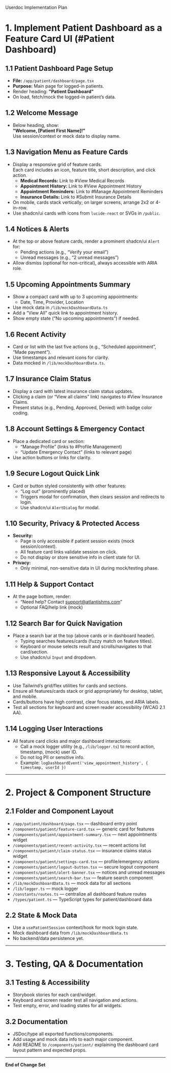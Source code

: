 Userdoc Implementation Plan

# 1. Implement Patient Dashboard as a Feature Card UI (#Patient Dashboard)

## 1.1 Patient Dashboard Page Setup
- **File:** `/app/patient/dashboard/page.tsx`
- **Purpose:** Main page for logged-in patients.
- Render heading: **"Patient Dashboard"**
- On load, fetch/mock the logged-in patient’s data.

## 1.2 Welcome Message
- Below heading, show:  
  **"Welcome, [Patient First Name]!"**  
  Use session/context or mock data to display name.

## 1.3 Navigation Menu as Feature Cards
- Display a responsive grid of feature cards.  
  Each card includes an icon, feature title, short description, and click action.
  - **Medical Records:** Link to #View Medical Records
  - **Appointment History:** Link to #View Appointment History
  - **Appointment Reminders:** Link to #Manage Appointment Reminders
  - **Insurance Details:** Link to #Submit Insurance Details
- On mobile, cards stack vertically; on larger screens, arrange 2x2 or 4-in-row.
- Use shadcn/ui cards with icons from `lucide-react` or SVGs in `/public`.

## 1.4 Notices & Alerts
- At the top or above feature cards, render a prominent shadcn/ui `Alert` for:
  - Pending actions (e.g., “Verify your email”)
  - Unread messages (e.g., “2 unread messages”)
- Allow dismiss (optional for non-critical), always accessible with ARIA role.

## 1.5 Upcoming Appointments Summary
- Show a compact card with up to 3 upcoming appointments:
  - Date, Time, Provider, Location
- Use mock data in `/lib/mockDashboardData.ts`
- Add a “View All” quick link to appointment history.
- Show empty state (“No upcoming appointments”) if needed.

## 1.6 Recent Activity
- Card or list with the last five actions (e.g., “Scheduled appointment”, “Made payment”).
- Use timestamps and relevant icons for clarity.
- Data mocked in `/lib/mockDashboardData.ts`.

## 1.7 Insurance Claim Status
- Display a card with latest insurance claim status updates.
- Clicking a claim (or “View all claims” link) navigates to #View Insurance Claims.
- Present status (e.g., Pending, Approved, Denied) with badge color coding.

## 1.8 Account Settings & Emergency Contact
- Place a dedicated card or section:
  - “Manage Profile” (links to #Profile Management)
  - “Update Emergency Contact” (links to relevant page)
- Use action buttons or links for clarity.

## 1.9 Secure Logout Quick Link
- Card or button styled consistently with other features:
  - “Log out” (prominently placed)
  - Triggers modal for confirmation, then clears session and redirects to login.
  - Use shadcn/ui `AlertDialog` for modal.

## 1.10 Security, Privacy & Protected Access
- **Security:**  
  - Page is only accessible if patient session exists (mock session/context).
  - All feature card links validate session on click.
  - Do not display or store sensitive info in client state for UI.
- **Privacy:**  
  - Only minimal, non-sensitive data in UI during mock/testing phase.

## 1.11 Help & Support Contact
- At the page bottom, render:
  - “Need help? Contact support@atlantishms.com”
  - Optional FAQ/help link (mock)

## 1.12 Search Bar for Quick Navigation
- Place a search bar at the top (above cards or in dashboard header).
  - Typing searches features/cards (fuzzy match on feature titles).
  - Keyboard or mouse selects result and scrolls/navigates to that card/section.
  - Use shadcn/ui `Input` and dropdown.

## 1.13 Responsive Layout & Accessibility
- Use Tailwind’s grid/flex utilities for cards and sections.
- Ensure all features/cards stack or grid appropriately for desktop, tablet, and mobile.
- Cards/buttons have high contrast, clear focus states, and ARIA labels.
- Test all sections for keyboard and screen reader accessibility (WCAG 2.1 AA).

## 1.14 Logging User Interactions
- All feature card clicks and major dashboard interactions:
  - Call a mock logger utility (e.g., `/lib/logger.ts`) to record action, timestamp, (mock) user ID.
  - Do not log PII or sensitive info.
  - Example: `logDashboardEvent('view_appointment_history', { timestamp, userId })`

---

# 2. Project & Component Structure

## 2.1 Folder and Component Layout
- `/app/patient/dashboard/page.tsx` — dashboard entry point
- `/components/patient/feature-card.tsx` — generic card for features
- `/components/patient/appointment-summary.tsx` — next appointments widget
- `/components/patient/recent-activity.tsx` — recent actions list
- `/components/patient/claim-status.tsx` — insurance claims status widget
- `/components/patient/settings-card.tsx` — profile/emergency actions
- `/components/patient/logout-button.tsx` — secure logout component
- `/components/patient/alert-banner.tsx` — notices and unread messages
- `/components/patient/search-bar.tsx` — feature search component
- `/lib/mockDashboardData.ts` — mock data for all sections
- `/lib/logger.ts` — mock logger
- `/constants/routes.ts` — centralize all dashboard feature routes
- `/types/patient.ts` — TypeScript types for patient/dashboard data

## 2.2 State & Mock Data
- Use a `usePatientSession` context/hook for mock login state.
- Mock dashboard data from `/lib/mockDashboardData.ts`
- No backend/data persistence yet.

---

# 3. Testing, QA & Documentation

## 3.1 Testing & Accessibility
- Storybook stories for each card/widget.
- Keyboard and screen reader test all navigation and actions.
- Test empty, error, and loading states for all widgets.

## 3.2 Documentation
- JSDoc/type all exported functions/components.
- Add usage and mock data info to each major component.
- Add README to `/components/patient/` explaining the dashboard card layout pattern and expected props.

---

**End of Change Set**
